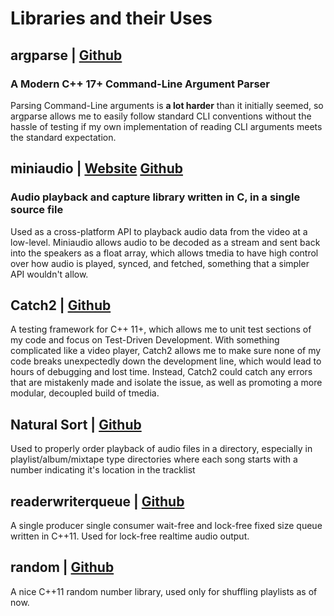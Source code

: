 
# Libraries and their Uses

## argparse | [Github](https://github.com/p-ranav/argparse)

### A Modern C++ 17+ Command-Line Argument Parser

Parsing Command-Line arguments is **a lot harder** than it initially seemed, so argparse allows me to easily follow standard CLI conventions
without the hassle of testing if my own implementation of reading CLI arguments meets the standard expectation.

## miniaudio | [Website](https://miniaud.io/) [Github](https://github.com/mackron/miniaudio)

### Audio playback and capture library written in C, in a single source file

Used as a cross-platform API to playback audio data from the video at a low-level. Miniaudio allows audio to be decoded as a stream and
sent back into the speakers as a float array, which allows tmedia to have high control over how audio is played, synced, and fetched, something that a simpler API wouldn't allow.

## Catch2 | [Github](https://github.com/catchorg/Catch2)

A testing framework for C++ 11+, which allows me to unit test sections of my code and focus on Test-Driven Development. With something complicated like a video player, Catch2 allows me to make sure none of my code breaks unexpectedly down the development line, which would lead to hours of debugging and lost time. Instead, Catch2 could catch any errors that are mistakenly made and isolate the issue, as well as promoting a more modular, decoupled build of tmedia.

## Natural Sort | [Github](https://github.com/scopeInfinity/NaturalSort)

Used to properly order playback of audio files in a directory, especially in playlist/album/mixtape
type directories where each song starts with a number indicating it's location in
the tracklist

## readerwriterqueue | [Github](https://github.com/cameron314/readerwriterqueue)

A single producer single consumer wait-free and lock-free fixed size queue written in C++11.
Used for lock-free realtime audio output.

## random | [Github](https://github.com/effolkronium/random)

A nice C++11 random number library, used only for shuffling playlists as of now.